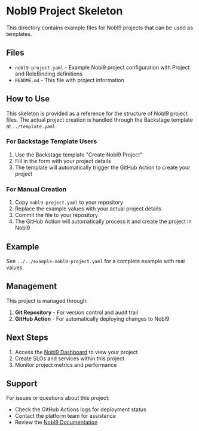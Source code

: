 # Nobl9 Project Skeleton

This directory contains example files for Nobl9 projects that can be used as templates.

## Files

- `nobl9-project.yaml` - Example Nobl9 project configuration with Project and RoleBinding definitions
- `README.md` - This file with project information

## How to Use

This skeleton is provided as a reference for the structure of Nobl9 project files. The actual project creation is handled through the Backstage template at `../template.yaml`.

### For Backstage Template Users

1. Use the Backstage template "Create Nobl9 Project" 
2. Fill in the form with your project details
3. The template will automatically trigger the GitHub Action to create your project

### For Manual Creation

1. Copy `nobl9-project.yaml` to your repository
2. Replace the example values with your actual project details
3. Commit the file to your repository
4. The GitHub Action will automatically process it and create the project in Nobl9

## Example

See `../../example-nobl9-project.yaml` for a complete example with real values.

## Management

This project is managed through:
1. **Git Repository** - For version control and audit trail
2. **GitHub Action** - For automatically deploying changes to Nobl9

## Next Steps

1. Access the [Nobl9 Dashboard](https://app.nobl9.com) to view your project
2. Create SLOs and services within this project
3. Monitor project metrics and performance

## Support

For issues or questions about this project:
- Check the GitHub Actions logs for deployment status
- Contact the platform team for assistance
- Review the [Nobl9 Documentation](https://docs.nobl9.com) 
